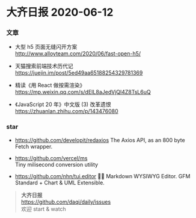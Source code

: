 # 大齐日报 2020-06-12

### 文章

- 大型 h5 页面无缝闪开方案  
  http://www.alloyteam.com/2020/06/fast-open-h5/

- 天猫搜索前端技术历代记
  https://juejin.im/post/5ed49aa65188254329781369

- 精读《用 React 做按需渲染》
  https://mp.weixin.qq.com/s/dEIL8aJedVjQl4Z8TsL6uQ

- 《JavaScript 20 年》中文版 (3) 改革遗恨
  https://zhuanlan.zhihu.com/p/143476080

### star

- https://github.com/developit/redaxios
  The Axios API, as an 800 byte Fetch wrapper.

- https://github.com/vercel/ms  
  Tiny milisecond conversion utility

- https://github.com/nhn/tui.editor
  🍞📝 Markdown WYSIWYG Editor. GFM Standard + Chart & UML Extensible.

> **大齐日报**  
> https://github.com/daqi/daily/issues  
> 欢迎 start & watch

